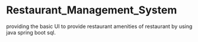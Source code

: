 # Restaurant_Management_System
providing the basic UI to provide restaurant amenities of restaurant by using java spring boot sql.
